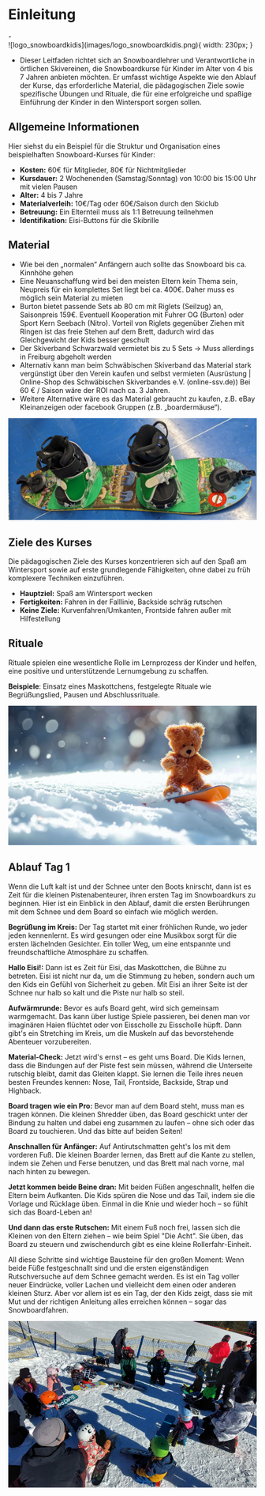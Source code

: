 # Einleitung

<div class="grid" markdown>
-  <div class="skipzoom">
   ![logo_snowboardkidis](images/logo_snowboardkidis.png){ width: 230px; }
    </div>

-   Dieser Leitfaden richtet sich an Snowboardlehrer und Verantwortliche in örtlichen Skivereinen, die Snowboardkurse für Kinder im Alter von 4 bis 7 Jahren anbieten möchten. Er umfasst wichtige Aspekte wie den Ablauf der Kurse, das erforderliche Material, die pädagogischen Ziele sowie spezifische Übungen und Rituale, die für eine erfolgreiche und spaßige Einführung der Kinder in den Wintersport sorgen sollen.
</div>

## Allgemeine Informationen

Hier siehst du ein Beispiel für die Struktur und Organisation eines beispielhaften Snowboard-Kurses für Kinder:

- **Kosten:** 60€ für Mitglieder, 80€ für Nichtmitglieder
- **Kursdauer:** 2 Wochenenden (Samstag/Sonntag) von 10:00 bis 15:00 Uhr mit vielen Pausen
- **Alter:** 4 bis 7 Jahre
- **Materialverleih:** 10€/Tag oder 60€/Saison durch den Skiclub
- **Betreuung:** Ein Elternteil muss als 1:1 Betreuung teilnehmen
- **Identifikation:** Eisi-Buttons für die Skibrille

## Material

-	Wie bei den „normalen“ Anfängern auch sollte das Snowboard bis ca. Kinnhöhe gehen
-	Eine Neuanschaffung wird bei den meisten Eltern kein Thema sein, Neupreis für ein komplettes Set liegt bei ca. 400€. Daher muss es möglich sein Material zu mieten
-	Burton bietet passende Sets ab 80 cm mit Riglets (Seilzug) an, Saisonpreis 159€. Eventuell Kooperation mit Fuhrer OG (Burton) oder Sport Kern Seebach (Nitro). Vorteil von Riglets gegenüber Ziehen mit Ringen ist das freie Stehen auf dem Brett, dadurch wird das Gleichgewicht der Kids besser geschult
-	Der Skiverband Schwarzwald vermietet bis zu 5 Sets → Muss allerdings in Freiburg abgeholt werden
-	Alternativ kann man beim Schwäbischen Skiverband das Material stark vergünstigt über den Verein kaufen und selbst vermieten (Ausrüstung | Online-Shop des Schwäbischen Skiverbandes e.V. (online-ssv.de)) Bei 60 € / Saison wäre der ROI nach ca. 3 Jahren.
-	Weitere Alternative wäre es das Material gebraucht zu kaufen, z.B. eBay Kleinanzeigen oder facebook Gruppen (z.B. „boardermäuse“).

![Beispiel für ein Snowboard mit Riglets](images/image1.png)

## Ziele des Kurses

Die pädagogischen Ziele des Kurses konzentrieren sich auf den Spaß am Wintersport sowie auf erste grundlegende Fähigkeiten, ohne dabei zu früh komplexere Techniken einzuführen.

- **Hauptziel:** Spaß am Wintersport wecken
- **Fertigkeiten:** Fahren in der Falllinie, Backside schräg rutschen
- **Keine Ziele:** Kurvenfahren/Umkanten, Frontside fahren außer mit Hilfestellung

## Rituale

Rituale spielen eine wesentliche Rolle im Lernprozess der Kinder und helfen, eine positive und unterstützende Lernumgebung zu schaffen.

**Beispiele**: Einsatz eines Maskottchens, festgelegte Rituale wie Begrüßungslied, Pausen und Abschlussrituale.

![Beispiel für Maskottchen](images/koenfabi_a_small_teddy_bear_on_a_snowboard_is_standing_in_the_s_bb110d26-4690-49f6-8514-3fcbc9a0ab3a.png)

## Ablauf Tag 1

Wenn die Luft kalt ist und der Schnee unter den Boots knirscht, dann ist es Zeit für die kleinen Pistenabenteurer, ihren ersten Tag im Snowboardkurs zu beginnen. Hier ist ein Einblick in den Ablauf, damit die ersten Berührungen mit dem Schnee und dem Board so einfach wie möglich werden.

**Begrüßung im Kreis:** Der Tag startet mit einer fröhlichen Runde, wo jeder jeden kennenlernt. Es wird gesungen oder eine Musikbox sorgt für die ersten lächelnden Gesichter. Ein toller Weg, um eine entspannte und freundschaftliche Atmosphäre zu schaffen.

**Hallo Eisi!:** Dann ist es Zeit für Eisi, das Maskottchen, die Bühne zu betreten. Eisi ist nicht nur da, um die Stimmung zu heben, sondern auch um den Kids ein Gefühl von Sicherheit zu geben. Mit Eisi an ihrer Seite ist der Schnee nur halb so kalt und die Piste nur halb so steil.

**Aufwärmrunde:** Bevor es aufs Board geht, wird sich gemeinsam warmgemacht. Das kann über lustige Spiele passieren, bei denen man vor imaginären Haien flüchtet oder von Eisscholle zu Eisscholle hüpft. Dann gibt's ein Stretching im Kreis, um die Muskeln auf das bevorstehende Abenteuer vorzubereiten.

**Material-Check:** Jetzt wird's ernst – es geht ums Board. Die Kids lernen, dass die Bindungen auf der Piste fest sein müssen, während die Unterseite rutschig bleibt, damit das Gleiten klappt. Sie lernen die Teile ihres neuen besten Freundes kennen: Nose, Tail, Frontside, Backside, Strap und Highback.

**Board tragen wie ein Pro:** Bevor man auf dem Board steht, muss man es tragen können. Die kleinen Shredder üben, das Board geschickt unter der Bindung zu halten und dabei eng zusammen zu laufen – ohne sich oder das Board zu touchieren. Und das bitte auf beiden Seiten!

**Anschnallen für Anfänger:** Auf Antirutschmatten geht's los mit dem vorderen Fuß. Die kleinen Boarder lernen, das Brett auf die Kante zu stellen, indem sie Zehen und Ferse benutzen, und das Brett mal nach vorne, mal nach hinten zu bewegen.

**Jetzt kommen beide Beine dran:** Mit beiden Füßen angeschnallt, helfen die Eltern beim Aufkanten. Die Kids spüren die Nose und das Tail, indem sie die Vorlage und Rücklage üben. Einmal in die Knie und wieder hoch – so fühlt sich das Board-Leben an!

**Und dann das erste Rutschen:** Mit einem Fuß noch frei, lassen sich die Kleinen von den Eltern ziehen – wie beim Spiel "Die Acht". Sie üben, das Board zu steuern und zwischendurch gibt es eine kleine Rollerfahr-Einheit.

All diese Schritte sind wichtige Bausteine für den großen Moment: Wenn beide Füße festgeschnallt sind und die ersten eigenständigen Rutschversuche auf dem Schnee gemacht werden. Es ist ein Tag voller neuer Eindrücke, voller Lachen und vielleicht dem einen oder anderen kleinen Sturz. Aber vor allem ist es ein Tag, der den Kids zeigt, dass sie mit Mut und der richtigen Anleitung alles erreichen können – sogar das Snowboardfahren.

![Kreisbildung](images/image3.png)
